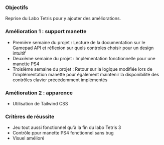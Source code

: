 ### Objectifs
Reprise du Labo Tetris pour y ajouter des améliorations. 

### Amélioration 1 : support manette
- Première semaine du projet : Lecture de la documentation sur le Gamepad API et réflexion sur quels controles choisir pour un design intuitif
- Deuxième semaine du projet : Implémentation fonctionnelle pour une manette PS4
- Troisième semaine du projet : Retour sur la logique modifiée lors de l'implémentation manette pour également maintenir la disponibilité des contrôles clavier précédemment implémentés

### Amélioration 2 : apparence 
- Utilisation de Tailwind CSS

### Critères de réussite
- Jeu tout aussi fonctionnel qu'à la fin du labo Tetris 3
- Contrôle ppur manette PS4 fonctionnel sans bug
- Visuel amélioré
